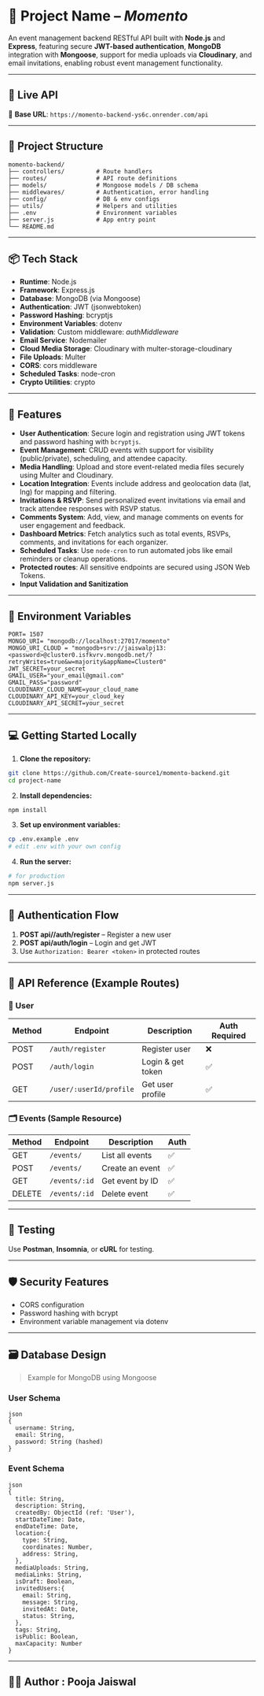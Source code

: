 # 🧰 Project Name – _Momento_

An event management backend RESTful API built with **Node.js** and **Express**, featuring secure **JWT-based authentication**, **MongoDB** integration with **Mongoose**, support for media uploads via **Cloudinary**, and email invitations, enabling robust event management functionality.


---

## 🚀 Live API

📡 **Base URL**: `https://momento-backend-ys6c.onrender.com/api`

---

## 📁 Project Structure

```
momento-backend/
├── controllers/         # Route handlers
├── routes/              # API route definitions
├── models/              # Mongoose models / DB schema
├── middlewares/         # Authentication, error handling
├── config/              # DB & env configs
├── utils/               # Helpers and utilities
├── .env                 # Environment variables
├── server.js            # App entry point
└── README.md
```

---

## 📦 Tech Stack

- **Runtime**: Node.js
- **Framework**: Express.js
- **Database**: MongoDB (via Mongoose)
- **Authentication**: JWT (jsonwebtoken)
- **Password Hashing**: bcryptjs
- **Environment Variables**: dotenv
- **Validation**: Custom middleware: _authMiddleware_
- **Email Service**: Nodemailer
- **Cloud Media Storage**: Cloudinary with multer-storage-cloudinary
- **File Uploads**: Multer
- **CORS**: cors middleware
- **Scheduled Tasks**: node-cron
- **Crypto Utilities**: crypto
---

## 🧠 Features

- **User Authentication**: Secure login and registration using JWT tokens and password hashing with ```bcryptjs```.
- **Event Management**: CRUD events with support for visibility (public/private), scheduling, and attendee capacity.
- **Media Handling**: Upload and store event-related media files securely using Multer and Cloudinary.
- **Location Integration**: Events include address and geolocation data (lat, lng) for mapping and filtering.
- **Invitations & RSVP**: Send personalized event invitations via email and track attendee responses with RSVP status.
- **Comments System**: Add, view, and manage comments on events for user engagement and feedback.
- **Dashboard Metrics**: Fetch analytics such as total events, RSVPs, comments, and invitations for each organizer.
- **Scheduled Tasks**: Use ```node-cron``` to run automated jobs like email reminders or cleanup operations.
- **Protected routes**: All sensitive endpoints are secured using JSON Web Tokens.
- **Input Validation and Sanitization**

---

## 🔌 Environment Variables

```env
PORT= 1507
MONGO_URI= "mongodb://localhost:27017/momento"
MONGO_URI_CLOUD = "mongodb+srv://jaiswalpj13:<password>@cluster0.isfkvrv.mongodb.net/?retryWrites=true&w=majority&appName=Cluster0"
JWT_SECRET=your_secret
GMAIL_USER="your_email@gmail.com"
GMAIL_PASS="password"
CLOUDINARY_CLOUD_NAME=your_cloud_name
CLOUDINARY_API_KEY=your_cloud_key
CLOUDINARY_API_SECRET=your_secret
```

---

## 💻 Getting Started Locally

1. **Clone the repository:**

```bash
git clone https://github.com/Create-source1/momento-backend.git
cd project-name
```

2. **Install dependencies:**

```bash
npm install
```

3. **Set up environment variables:**

```bash
cp .env.example .env
# edit .env with your own config
```

4. **Run the server:**

```bash
# for production
npm server.js
```

---

## 🔐 Authentication Flow

1. **POST api//auth/register** – Register a new user
2. **POST api/auth/login** – Login and get JWT
3. Use `Authorization: Bearer <token>` in protected routes

---

## 📘 API Reference (Example Routes)

### 🧑 User

| Method | Endpoint         | Description       | Auth Required |
| ------ | ---------------- | ----------------- | ------------- |
| POST   | `/auth/register` | Register user     | ❌            |
| POST   | `/auth/login`    | Login & get token | ✅            |
| GET    | `/user/:userId/profile`      | Get user profile  | ✅            |

### 🗂️ Events (Sample Resource)

| Method | Endpoint     | Description    | Auth |
| ------ | ------------ | -------------- | ---- |
| GET    | `/events/`     | List all events | ✅   |
| POST   | `/events/`     | Create an event  | ✅   |
| GET    | `/events/:id` | Get event by ID | ✅   |
| DELETE | `/events/:id` | Delete event    | ✅   |

---

## 🧪 Testing

Use **Postman**, **Insomnia**, or **cURL** for testing.


---

## 🛡 Security Features

- CORS configuration
- Password hashing with bcrypt
- Environment variable management via dotenv

---

## 🗃 Database Design

> Example for MongoDB using Mongoose

### User Schema

```
json
{
  username: String,
  email: String,
  password: String (hashed)
}
```

### Event Schema

```
json
{
  title: String,
  description: String,
  createdBy: ObjectId (ref: 'User'),
  startDateTime: Date,
  endDateTime: Date,
  location:{
    type: String,
    coordinates: Number,
    address: String,
  },
  mediaUploads: String,
  mediaLinks: String,
  isDraft: Boolean,
  invitedUsers:{
    email: String,
    message: String,
    invitedAt: Date,
    status: String,
  },
  tags: String,
  isPublic: Boolean,
  maxCapacity: Number
}
```

---

## 👨‍💻 Author : Pooja Jaiswal
